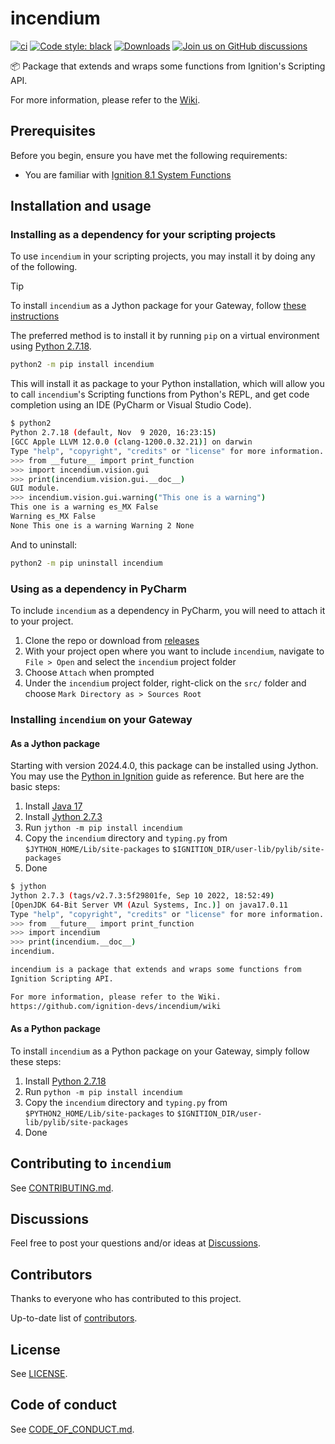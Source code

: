 # incendium

<!--- Badges --->
[![ci](https://github.com/ignition-devs/incendium/actions/workflows/ci.yml/badge.svg)](https://github.com/ignition-devs/incendium/actions/workflows/ci.yml)
[![Code style: black](https://img.shields.io/badge/code%20style-black-000000.svg)](https://github.com/psf/black)
[![Downloads](https://pepy.tech/badge/incendium)](https://pepy.tech/project/incendium)
[![Join us on GitHub discussions](https://img.shields.io/badge/github-discussions-informational)](https://github.com/ignition-devs/incendium/discussions)

:package: Package that extends and wraps some functions from Ignition's
Scripting API.

For more information, please refer to the [Wiki].

## Prerequisites

Before you begin, ensure you have met the following requirements:

- You are familiar with [Ignition 8.1 System Functions]

## Installation and usage

### Installing as a dependency for your scripting projects

To use `incendium` in your scripting projects, you may install it by doing any
of the following.

> [!TIP]
> To install `incendium` as a Jython package for your Gateway, follow
> [these instructions]

The preferred method is to install it by running `pip` on a virtual environment
using [Python 2.7.18].

```bash
python2 -m pip install incendium
```

This will install it as package to your Python installation, which will allow
you to call `incendium`'s Scripting functions from Python's REPL, and get code
completion using an IDE (PyCharm or Visual Studio Code).

```bash
$ python2
Python 2.7.18 (default, Nov  9 2020, 16:23:15)
[GCC Apple LLVM 12.0.0 (clang-1200.0.32.21)] on darwin
Type "help", "copyright", "credits" or "license" for more information.
>>> from __future__ import print_function
>>> import incendium.vision.gui
>>> print(incendium.vision.gui.__doc__)
GUI module.
>>> incendium.vision.gui.warning("This one is a warning")
This one is a warning es_MX False
Warning es_MX False
None This one is a warning Warning 2 None
```

And to uninstall:

```bash
python2 -m pip uninstall incendium
```

### Using as a dependency in PyCharm

To include `incendium` as a dependency in PyCharm, you will need to attach it to
your project.

1. Clone the repo or download from [releases]
2. With your project open where you want to include `incendium`, navigate to
  `File > Open` and select the `incendium` project folder
3. Choose `Attach` when prompted
4. Under the `incendium` project folder, right-click on the `src/` folder and
  choose `Mark Directory as > Sources Root`

### Installing `incendium` on your Gateway

#### As a Jython package

Starting with version 2024.4.0, this package can be installed using Jython. You
may use the [Python in Ignition] guide as reference. But here are the basic
steps:

1. Install [Java 17]
2. Install [Jython 2.7.3]
3. Run `jython -m pip install incendium`
4. Copy the `incendium` directory and `typing.py` from
  `$JYTHON_HOME/Lib/site-packages` to
  `$IGNITION_DIR/user-lib/pylib/site-packages`
5. Done

```sh
$ jython
Jython 2.7.3 (tags/v2.7.3:5f29801fe, Sep 10 2022, 18:52:49)
[OpenJDK 64-Bit Server VM (Azul Systems, Inc.)] on java17.0.11
Type "help", "copyright", "credits" or "license" for more information.
>>> from __future__ import print_function
>>> import incendium
>>> print(incendium.__doc__)
incendium.

incendium is a package that extends and wraps some functions from
Ignition Scripting API.

For more information, please refer to the Wiki.
https://github.com/ignition-devs/incendium/wiki
```

#### As a Python package

To install `incendium` as a Python package on your Gateway, simply follow these
steps:

1. Install [Python 2.7.18]
2. Run `python -m pip install incendium`
3. Copy the `incendium` directory and `typing.py` from
  `$PYTHON2_HOME/Lib/site-packages` to
  `$IGNITION_DIR/user-lib/pylib/site-packages`
4. Done

## Contributing to `incendium`

See [CONTRIBUTING.md].

## Discussions

Feel free to post your questions and/or ideas at [Discussions].

## Contributors

Thanks to everyone who has contributed to this project.

Up-to-date list of [contributors].

## License

See [LICENSE].

## Code of conduct

See [CODE_OF_CONDUCT.md].

<!-- Links -->
[CODE_OF_CONDUCT.md]: https://github.com/ignition-devs/.github/blob/main/CODE_OF_CONDUCT.md
[CONTRIBUTING.md]: ./CONTRIBUTING.md#contributing-to-incendium
[contributors]: https://github.com/ignition-devs/incendium/graphs/contributors
[Discussions]: https://github.com/ignition-devs/incendium/discussions
[Ignition 8.1 System Functions]: https://docs.inductiveautomation.com/docs/8.1/appendix/scripting-functions
[Java 17]: https://www.azul.com/downloads/?version=java-17-lts&package=jre#zulu
[Jython 2.7.3]: https://repo1.maven.org/maven2/org/python/jython-installer/2.7.3/jython-installer-2.7.3.jar
[LICENSE]: ./LICENSE
[Python 2.7.18]: https://www.python.org/downloads/release/python-2718/
[Python in Ignition]: https://support.inductiveautomation.com/hc/en-us/articles/360056397252-Python-In-Ignition
[releases]: https://github.com/ignition-devs/incendium/releases
[these instructions]: #as-a-jython-package
[Wiki]: https://github.com/ignition-devs/incendium/wiki
